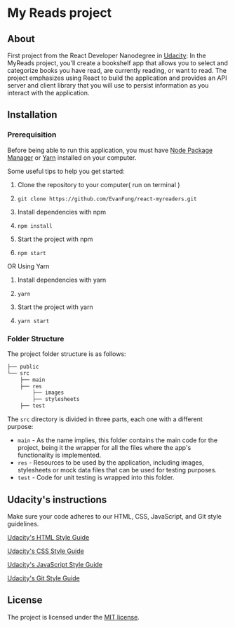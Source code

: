 # My Reads project

## About

First project from the React Developer Nanodegree in [Udacity](https://www.udacity.com/): In the MyReads project, you'll create a bookshelf app that allows you to select and categorize books you have read, are currently reading, or want to read. The project emphasizes using React to build the application and provides an API server and client library that you will use to persist information as you interact with the application.

## Installation

### Prerequisition

Before being able to run this application, you must have [Node Package Manager](https://nodejs.org/en/)  or [Yarn](https://yarnpkg.com/) installed on your computer.

Some useful tips to help you get started:

1. Clone the repository to your computer( run on terminal )

2. ```
   git clone https://github.com/EvanFung/react-myreaders.git
   ```

3. Install dependencies with npm

4. ```
   npm install
   ```

5. Start the project with npm

6. ```
   npm start
   ```

OR Using Yarn

1. Install dependencies with yarn

2. ```
   yarn
   ```

3. Start the project with yarn

4. ```
   yarn start
   ```

### Folder Structure

The project folder structure is as follows:

```bash
├── public
└── src
    ├── main
    ├── res
        ├── images
        ├── stylesheets
    ├── test
```
The `src` directory is divided in three parts, each one with a different purpose:

- `main` - As the name implies, this folder contains the main code for the project, being it the wrapper for all the files where the app's functionality is implemented.
- `res` - Resources to be used by the application, including images, stylesheets or mock data files that can be used for testing purposes.
- `test` - Code for unit testing is wrapped into this folder.

## Udacity's instructions

Make sure your code adheres to our HTML, CSS, JavaScript, and Git style guidelines.

[Udacity's HTML Style Guide](http://udacity.github.io/frontend-nanodegree-styleguide/index.html)

[Udacity's CSS Style Guide](http://udacity.github.io/frontend-nanodegree-styleguide/css.html)

[Udacity's JavaScript Style Guide](http://udacity.github.io/frontend-nanodegree-styleguide/javascript.html)

[Udacity's Git Style Guide](https://udacity.github.io/git-styleguide/)

## License

The project is licensed under the [MIT license](license.txt).